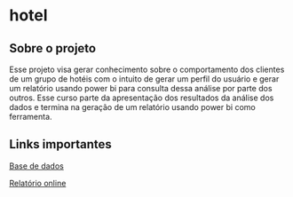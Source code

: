 # hotel

## Sobre o projeto

Esse projeto visa gerar conhecimento sobre o comportamento dos clientes de um grupo de hotéis com o intuito de gerar um perfil do usuário e gerar um relatório usando power bi para consulta dessa análise por parte dos outros. Esse curso parte da apresentação dos resultados da análise dos dados e termina na geração de um relatório usando power bi como ferramenta. 

## Links importantes

[Base de dados](https://www.sciencedirect.com/science/article/pii/S2352340918315191)

[Relatório online](https://app.powerbi.com/view?r=eyJrIjoiYmVmYjc1MmYtYzRmNi00MjYwLThlNDktNDU2ZDY4MDlmYjAwIiwidCI6ImM4MjQ3MmYwLTNiNGItNDE4My04Yzk1LTZhMTVjZjMwZGVkYiJ9&pageName=ReportSection)


